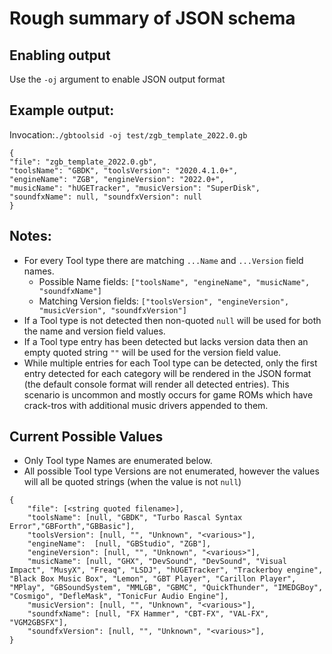 
# Rough summary of JSON schema

## Enabling output
Use the `-oj` argument to enable JSON output format

## Example output:
Invocation:`./gbtoolsid -oj test/zgb_template_2022.0.gb`

```
{
"file": "zgb_template_2022.0.gb",
"toolsName": "GBDK", "toolsVersion": "2020.4.1.0+",
"engineName": "ZGB", "engineVersion": "2022.0+",
"musicName": "hUGETracker", "musicVersion": "SuperDisk",
"soundfxName": null, "soundfxVersion": null
}
```

## Notes:
- For every Tool type there are matching `...Name` and `...Version` field names.
  - Possible Name fields: `["toolsName", "engineName", "musicName", "soundfxName"]`
  - Matching Version fields: `["toolsVersion", "engineVersion", "musicVersion", "soundfxVersion"]`
- If a Tool type is not detected then non-quoted `null` will be used for both the name and version field values.
- If a Tool type entry has been detected but lacks version data then an empty quoted string `""` will be used for the version field value.
- While multiple entries for each Tool type can be detected, only the first entry detected for each category will be rendered in the JSON format (the default console format will render all detected entries). This scenario is uncommon and mostly occurs for game ROMs which have crack-tros with additional music drivers appended to them.

## Current Possible Values
- Only Tool type Names are enumerated below.
- All possible Tool type Versions are not enumerated, however the values will all be quoted strings (when the value is not `null`)

```
{
    "file": [<string quoted filename>],
    "toolsName": [null, "GBDK", "Turbo Rascal Syntax Error","GBForth","GBBasic"],
    "toolsVersion": [null, "", "Unknown", "<various>"],
    "engineName":  [null, "GBStudio", "ZGB"],
    "engineVersion": [null, "", "Unknown", "<various>"],
    "musicName": [null, "GHX", "DevSound", "DevSound", "Visual Impact", "MusyX", "Freaq", "LSDJ", "hUGETracker", "Trackerboy engine", "Black Box Music Box", "Lemon", "GBT Player", "Carillon Player", "MPlay", "GBSoundSystem", "MMLGB", "GBMC", "QuickThunder", "IMEDGBoy", "Cosmigo", "DefleMask", "TonicFur Audio Engine"],
    "musicVersion": [null, "", "Unknown", "<various>"],
    "soundfxName": [null, "FX Hammer", "CBT-FX", "VAL-FX", "VGM2GBSFX"],
    "soundfxVersion": [null, "", "Unknown", "<various>"],
}
```
